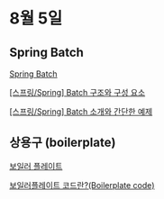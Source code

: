 # 8월 5일

## Spring Batch
[Spring Batch](https://spring.io/projects/spring-batch)

[[스프링/Spring] Batch 구조와 구성 요소](https://deeplify.dev/back-end/spring/batch-architecture-and-components#%EC%8A%A4%ED%94%84%EB%A7%81-%EB%B0%B0%EC%B9%98-%EA%B5%AC%EC%A1%B0)

[[스프링/Spring] Batch 소개와 간단한 예제](https://deeplify.dev/back-end/spring/batch-tutorial)

## 상용구 (boilerplate)

[보일러 플레이트](https://brunch.co.kr/@kooslab/144)

[보일러플레이트 코드란?(Boilerplate code)](https://charlezz.medium.com/%EB%B3%B4%EC%9D%BC%EB%9F%AC%ED%94%8C%EB%A0%88%EC%9D%B4%ED%8A%B8-%EC%BD%94%EB%93%9C%EB%9E%80-boilerplate-code-83009a8d3297)
